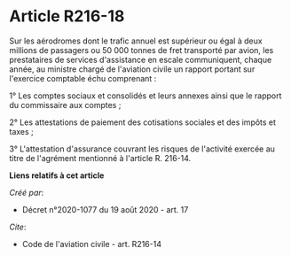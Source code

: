 # Article R216-18

Sur les aérodromes dont le trafic annuel est supérieur ou égal à deux millions de passagers ou 50 000 tonnes de fret
transporté par avion, les prestataires de services d'assistance en escale communiquent, chaque année, au ministre chargé de
l'aviation civile un rapport portant sur l'exercice comptable échu comprenant : 

1° Les comptes sociaux et consolidés et leurs annexes ainsi que le rapport du commissaire aux comptes ; 

2° Les attestations de paiement des cotisations sociales et des impôts et taxes ; 

3° L'attestation d'assurance couvrant les risques de l'activité exercée au titre de l'agrément mentionné à l'article R.
216-14.

**Liens relatifs à cet article**

_Créé par_:

  - Décret n°2020-1077 du 19 août 2020 - art. 17

_Cite_:

  - Code de l'aviation civile - art. R216-14
